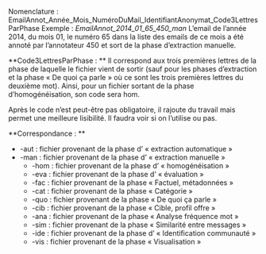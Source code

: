 
Nomenclature : EmailAnnot_Année_Mois_NuméroDuMail_IdentifiantAnonymat_Code3LettresParPhase
Exemple : *EmailAnnot_2014_01_65_450_man*
L’email de l’année 2014, du mois 01, le numéro 65 dans la liste des emails de ce mois a été annoté par l’annotateur 450 et sort de la phase d’extraction manuelle.

**Code3LettresParPhase : **
Il correspond aux trois premières lettres de la phase de laquelle le fichier vient de sortir (sauf pour les phases d’extraction et la phase « De quoi ça parle » où ce sont les trois premières lettres du deuxième mot).
Ainsi, pour un fichier sortant de la phase d’homogénéisation, son code sera hom.

Après le code n’est peut-être pas obligatoire, il rajoute du travail mais permet une meilleure lisibilité. Il faudra voir si on l’utilise ou pas.

**Correspondance : **
* -aut : fichier provenant de la phase d’ « extraction automatique »
* -man : fichier provenant de la phase d’ « extraction manuelle »
	* -hom : fichier provenant de la phase d’ « homogénéisation »
	* -eva : fichier provenant de la phase d’ « évaluation »
	* -fac : fichier provenant de la phase « Factuel, métadonnées »
	* -cat : fichier provenant de la phase « Catégorie »
	* -quo : fichier provenant de la phase « De quoi ça parle »
	* -cib : fichier provenant de la phase « Cible, profil offre »
	* -ana : fichier provenant de la phase « Analyse fréquence mot »
	* -sim : fichier provenant de la phase « Similarité entre messages »
	* -ide : fichier provenant de la phase d’ « Identification communauté »
	* -vis : fichier provenant de la phase « Visualisation »
	
	
	
